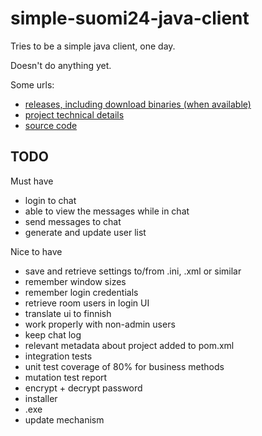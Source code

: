 simple-suomi24-java-client
==========================

Tries to be a simple java client, one day.

Doesn't do anything yet.

Some urls:

 - [releases, including download binaries (when available)](https://github.com/eis/simple-suomi24-java-client/releases)
 - [project technical details](http://eis.github.io/simple-suomi24-java-client)
 - [source code](https://github.com/eis/simple-suomi24-java-client)

TODO
----

Must have

 - login to chat
 - able to view the messages while in chat
 - send messages to chat
 - generate and update user list

Nice to have

 - save and retrieve settings to/from .ini, .xml or similar
 - remember window sizes
 - remember login credentials
 - retrieve room users in login UI
 - translate ui to finnish
 - work properly with non-admin users
 - keep chat log
 - relevant metadata about project added to pom.xml
 - integration tests
 - unit test coverage of 80% for business methods
 - mutation test report
 - encrypt + decrypt password
 - installer
 - .exe
 - update mechanism
